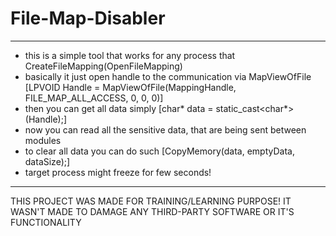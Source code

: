 # File-Map-Disabler
-----------------------------
+ this is a simple tool that works for any process that CreateFileMapping(OpenFileMapping)
+ basically it just open handle to the communication via MapViewOfFile [LPVOID Handle = MapViewOfFile(MappingHandle, FILE_MAP_ALL_ACCESS, 0, 0, 0)]
+ then you can get all data simply [char* data = static_cast<char*>(Handle);]
+ now you can read all the sensitive data, that are being sent between modules
+ to clear all data you can do such [CopyMemory(data, emptyData, dataSize);]
+ target process might freeze for few seconds!
-----------------------------
  THIS PROJECT WAS MADE FOR TRAINING/LEARNING PURPOSE!
  IT WASN'T MADE TO DAMAGE ANY THIRD-PARTY SOFTWARE OR IT'S FUNCTIONALITY
